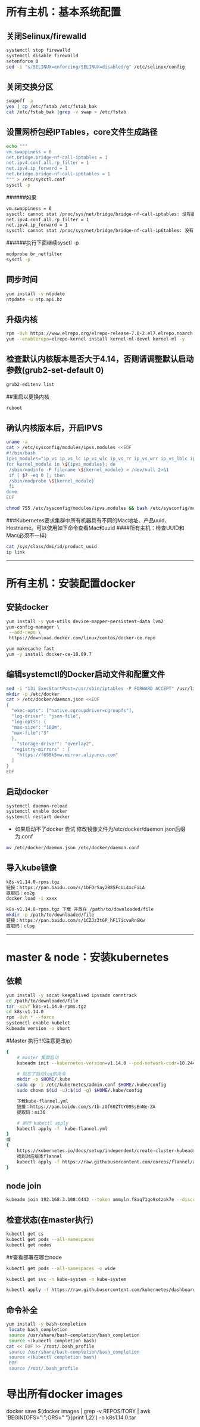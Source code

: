 # 所有主机：基本系统配置

## 关闭Selinux/firewalld
```bash
systemctl stop firewalld
systemctl disable firewalld
setenforce 0
sed -i "s/SELINUX=enforcing/SELINUX=disabled/g" /etc/selinux/config
```


## 关闭交换分区
```bash
swapoff -a
yes | cp /etc/fstab /etc/fstab_bak
cat /etc/fstab_bak |grep -v swap > /etc/fstab

```

## 设置网桥包经IPTables，core文件生成路径
```bash
echo """
vm.swappiness = 0
net.bridge.bridge-nf-call-iptables = 1
net.ipv4.conf.all.rp_filter = 1
net.ipv4.ip_forward = 1
net.bridge.bridge-nf-call-ip6tables = 1
""" > /etc/sysctl.conf
sysctl -p
```

######如果
```bash
vm.swappiness = 0
sysctl: cannot stat /proc/sys/net/bridge/bridge-nf-call-iptables: 没有那个文件或目录
net.ipv4.conf.all.rp_filter = 1
net.ipv4.ip_forward = 1
sysctl: cannot stat /proc/sys/net/bridge/bridge-nf-call-ip6tables: 没有那个文件或目录
```
######执行下面继续sysctl -p
```bash
modprobe br_netfilter 
sysctl -p
```


## 同步时间
```bash
yum install -y ntpdate
ntpdate -u ntp.api.bz
```

## 升级内核
```bash
rpm -Uvh https://www.elrepo.org/elrepo-release-7.0-2.el7.elrepo.noarch.rpm ;
yum --enablerepo=elrepo-kernel install kernel-ml-devel kernel-ml -y
```

## 检查默认内核版本是否大于4.14，否则请调整默认启动参数(grub2-set-default 0)
```bash
grub2-editenv list
```


##重启以更换内核
```bash
reboot
```

## 确认内核版本后，开启IPVS
```bash
uname -a
cat > /etc/sysconfig/modules/ipvs.modules <<EOF
#!/bin/bash
ipvs_modules="ip_vs ip_vs_lc ip_vs_wlc ip_vs_rr ip_vs_wrr ip_vs_lblc ip_vs_lblcr ip_vs_dh ip_vs_sh ip_vs_fo ip_vs_nq ip_vs_sed ip_vs_ftp nf_conntrack"
for kernel_module in \${ipvs_modules}; do
 /sbin/modinfo -F filename \${kernel_module} > /dev/null 2>&1
 if [ $? -eq 0 ]; then
 /sbin/modprobe \${kernel_module}
 fi
done
EOF
```
```bash
chmod 755 /etc/sysconfig/modules/ipvs.modules && bash /etc/sysconfig/modules/ipvs.modules && lsmod | grep ip_vs
```



###Kubernetes要求集群中所有机器具有不同的Mac地址、产品uuid、Hostname。可以使用如下命令查看Mac和uuid
####所有主机：检查UUID和Mac(必须不一样)
```bash
cat /sys/class/dmi/id/product_uuid
ip link
```

******

# 所有主机：安装配置docker

## 安装docker
```bash
yum install -y yum-utils device-mapper-persistent-data lvm2
yum-config-manager \
 --add-repo \
 https://download.docker.com/linux/centos/docker-ce.repo

yum makecache fast
yum -y install docker-ce-18.09.7
```

## 编辑systemctl的Docker启动文件和配置文件
```bash
sed -i "13i ExecStartPost=/usr/sbin/iptables -P FORWARD ACCEPT" /usr/lib/systemd/system/docker.service
mkdir -p /etc/docker
cat > /etc/docker/daemon.json <<EOF
{
  "exec-opts": ["native.cgroupdriver=cgroupfs"],
  "log-driver": "json-file",
  "log-opts": {
  "max-size": "100m",
  "max-file":"3"
  },
    "storage-driver": "overlay2",
  "registry-mirrors" : [
    "https://f698k5mw.mirror.aliyuncs.com"
  ]
}
EOF
```

## 启动docker
```bash
systemctl daemon-reload
systemctl enable docker
systemctl restart docker
```

* 如果启动不了docker 尝试 修改镜像文件为/etc/docker/daemon.json后缀为.conf
```bash
mv /etc/docker/daemon.json /etc/docker/daemon.conf
```

## 导入kube镜像
```bash
k8s-v1.14.0-rpms.tgz
链接：https://pan.baidu.com/s/1bFDrSay2B8SFcUL4xcFiLA
提取码：eo2g
docker load -i xxxx
```

```bash
k8s-v1.14.0-rpms.tgz 下载 并放在 /path/to/downloaded/file
mkdir -p /path/to/downloaded/file
链接：https://pan.baidu.com/s/1CZJz3tGP_hF17icvaRnGKw
提取码：clpg
```

***

# master & node：安装kubernetes
## 依赖
```bash
yum install -y socat keepalived ipvsadm conntrack
cd /path/to/downloaded/file
tar -xzvf k8s-v1.14.0-rpms.tgz
cd k8s-v1.14.0
rpm -Uvh * --force
systemctl enable kubelet
kubeadm version -o short
```


#Master 执行!!!(注意更改ip)
```bash
{
    # master 集群启动
    kubeadm init --kubernetes-version=v1.14.0 --pod-network-cidr=10.244.0.0/16 --apiserver-advertise-address=192.168.3.201

    # 别忘了启动log的命令
    mkdir -p $HOME/.kube
    sudo cp -i /etc/kubernetes/admin.conf $HOME/.kube/config
    sudo chown $(id -u):$(id -g) $HOME/.kube/config

    下载kube-flannel.yml
    链接：https://pan.baidu.com/s/1b-zGf60ZTtY09SsEnNe-ZA
    提取码：mi36

    # 运行 kubectl apply
    kubectl apply -f  kube-flannel.yml
}
或
{
    https://kubernetes.io/docs/setup/independent/create-cluster-kubeadm/
    找到对应版本flannel
    kubectl apply -f https://raw.githubusercontent.com/coreos/flannel/a70459be0084506e4ec919aa1c114638878db11b/Documentation/kube-flannel.yml
}

```


## node join
```bash
kubeadm join 192.168.3.108:6443 --token ammyln.f8aq71go9x4zok7e --discovery-token-ca-cert-hash sha256:15a21f77deedc0e4492346f64e45536f2bfd3456e9f6da04730db5258a0c9be4
```


## 检查状态(在master执行)
```bash
kubectl get cs
kubectl get pods --all-namespaces
kubectl get nodes
```

##查看部署在哪台node

```bash
kubectl get pods --all-namespaces -o wide

kubectl get svc -n kube-system -n kube-system

kubectl apply -f https://raw.githubusercontent.com/kubernetes/dashboard/master/aio/deploy/recommended/kubernetes-dashboard-head.yaml
```



## 命令补全

```bash
yum install -y bash-completion
 locate bash_completion
 source /usr/share/bash-completion/bash_completion
 source <(kubectl completion bash)
cat << EOF >> /root/.bash_profile
 source /usr/share/bash-completion/bash_completion
 source <(kubectl completion bash)
 EOF
 source /root/.bash_profile
```


# 导出所有docker images 
docker save $(docker images | grep -v REPOSITORY | awk 'BEGIN{OFS=":";ORS=" "}{print $1,$2}') -o k8s1.14.0.tar
